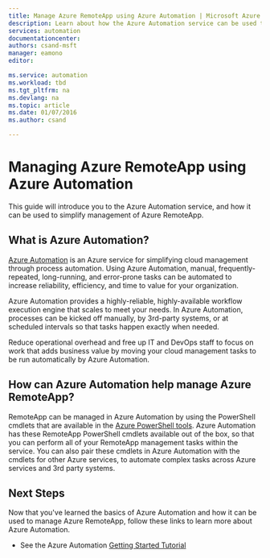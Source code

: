 ```yaml
---
title: Manage Azure RemoteApp using Azure Automation | Microsoft Azure
description: Learn about how the Azure Automation service can be used to manage Azure RemoteApp.
services: automation
documentationcenter: 
authors: csand-msft
manager: eamono
editor: 

ms.service: automation
ms.workload: tbd
ms.tgt_pltfrm: na
ms.devlang: na
ms.topic: article
ms.date: 01/07/2016
ms.author: csand

---
```

# Managing Azure RemoteApp using Azure Automation
This guide will introduce you to the Azure Automation service, and how it can be used to simplify management of Azure RemoteApp.

## What is Azure Automation?
[Azure Automation](https://azure.microsoft.com/services/automation/) is an Azure service for simplifying cloud management through process automation. Using Azure Automation, manual, frequently-repeated, long-running, and error-prone tasks can be automated to increase reliability, efficiency, and time to value for your organization.

Azure Automation provides a highly-reliable, highly-available workflow execution engine that scales to meet your needs. In Azure Automation, processes can be kicked off manually, by 3rd-party systems, or at scheduled intervals so that tasks happen exactly when needed.

Reduce operational overhead and free up IT and DevOps staff to focus on work that adds business value by moving your cloud management tasks to be run automatically by Azure Automation.

## How can Azure Automation help manage Azure RemoteApp?
RemoteApp can be managed in Azure Automation by using the PowerShell cmdlets that are available in the [Azure PowerShell tools](https://msdn.microsoft.com/library/azure/jj156055.aspx). Azure Automation has these RemoteApp PowerShell cmdlets available out of the box, so that you can perform all of your RemoteApp management tasks within the service. You can also pair these cmdlets in Azure Automation with the cmdlets for other Azure services, to automate complex tasks across Azure services and 3rd party systems.

## Next Steps
Now that you've learned the basics of Azure Automation and how it can be used to manage Azure RemoteApp, follow these links to learn more about Azure Automation.

* See the Azure Automation [Getting Started Tutorial](../automation-create-runbook-from-samples.md)

